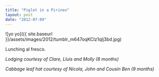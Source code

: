 ```yaml
---
title: "Piglet in a Pirineo"
layout: post
date: "2012-07-09"
---
```


![yo yo]({{ site.baseurl }}/assets/images/2012/tumblr_m647oqKCIz1qlj3bd.jpg)

Lunching al fresco.

_Lodging courtesy of Clare, Lluis and Molly (8 months)_

_Cabbage leaf hat courtesy of Nicola, John and Cousin Ben (9 months)_
